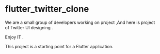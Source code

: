 # flutter_twitter_clone
 
We are a small group of developers working on project ,And here is project of Twitter UI designing .

Enjoy IT .


This project is a starting point for a Flutter application.


